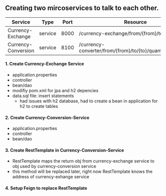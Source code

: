 ## Creating two mircoservices to talk to each other. ##

Service             | Type   | Port | Resource
--------            |------  |------|----------
Currency-Exchange   |service | 8000 | /currency-exchange/from/{from}/to/{to}
Currency-Conversion |service | 8100 | /currency-converter/from/{from}/to/{to}/quantity/{quantity}

#### 1. Create Currency-Exchange Service ####
* application.properties
* controller
* bean/dao
* modifiy pom.xml for jpa and h2 depencies
* data.sql file: insert statements
  * had issues with h2 database, had to create a bean in application for h2 to create tables

#### 2. Create Currency-Conversion-Service ####
* application.properties
* controller
* bean/dao

#### 3. Create RestTemplate in Currency-Conversion-Service ####
  * RestTemplate maps the return obj from currency-exchange service to obj used by currency-conversion service
  * this method will be replaced later, right now RestTemplate knows the address of currency-exhange service

#### 4. Setup Feign to replace RestTemplate ####
